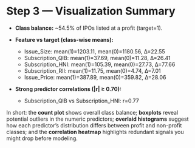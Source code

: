 # Step 3 — Visualization Summary

- **Class balance:** ~54.5% of IPOs listed at a profit (target=1).

- **Feature vs target (class-wise means):**
  - Issue_Size: mean(1)=1203.11, mean(0)=1180.56, Δ=22.55
  - Subscription_QIB: mean(1)=37.69, mean(0)=11.28, Δ=26.41
  - Subscription_HNI: mean(1)=105.39, mean(0)=27.73, Δ=77.66
  - Subscription_RII: mean(1)=11.75, mean(0)=4.74, Δ=7.01
  - Issue_Price: mean(1)=387.89, mean(0)=359.82, Δ=28.06

- **Strong predictor correlations (|r| ≥ 0.70):**
  - Subscription_QIB vs Subscription_HNI: r=0.77

In short: the **count plot** shows overall class balance; **boxplots** reveal potential outliers in the numeric predictors; **overlaid histograms** suggest how each predictor’s distribution differs between profit and non-profit classes; and the **correlation heatmap** highlights redundant signals you might drop before modeling.
